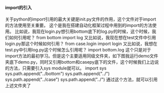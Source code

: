 #### import的引入
关于python的import引用的最大关键是init.py文件的作用，这个文件对于import的方法使用至关重要。
这个是我在搭建自动化框架过程中用到的import的方法使用。
比如说，我现在login.py想引用bottom底下的log.py的时候，这个时候，我们如何引用呢？
from bottom import log
又比如说，我现在想在test文件中引用login.py那这个时候如何引用？
from case.login import login
又比如说，我想在test.py中引用log.py这个时候怎么引用呢？
import bottom.log
这个只是对于import方法的最初学习。但是这个主要适用同级文件夹，如下图我运行demo文件夹底下demo.py，同时又引用bottom和casepy底下的文件，这个时候我们上边说的方法，只需要引入sys module就可以。
import sys
sys.path.append("../bottom")
sys.path.append("../")
sys.path.append("../case")
sys.path.append("../")
通过这个方法，就可以引用上述文件夹了